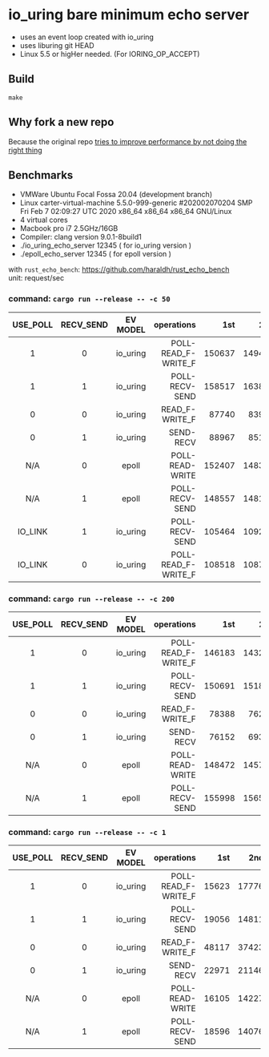 # io_uring bare minimum echo server

* uses an event loop created with io_uring
* uses liburing git HEAD
* Linux 5.5 or higHer needed. (For IORING_OP_ACCEPT)

## Build

`make`

## Why fork a new repo

Because the original repo [tries to improve performance by not doing the right thing](https://github.com/frevib/io_uring-echo-server/commit/99409e6dcddc1815e35b78a27bb630b20f0eecd7#diff-3bd7f4165bd0d48db65a29389c0eb6c3R202)

## Benchmarks

* VMWare Ubuntu Focal Fossa 20.04 (development branch)
* Linux carter-virtual-machine 5.5.0-999-generic #202002070204 SMP Fri Feb 7 02:09:27 UTC 2020 x86_64 x86_64 x86_64 GNU/Linux
* 4 virtual cores
* Macbook pro i7 2.5GHz/16GB
* Compiler: clang version 9.0.1-8build1
* ./io_uring_echo_server 12345 ( for io_uring version )
* ./epoll_echo_server 12345 ( for epoll version )

with `rust_echo_bench`: https://github.com/haraldh/rust_echo_bench  
unit: request/sec

### command: `cargo run --release -- -c 50`

USE_POLL | RECV_SEND | EV MODEL |           operations |     1st |     2nd |     3rd |     mid |    rate
:-:      | :-:       | :-:      |                   -: |      -: |      -: |      -: |      -: |      -:
1        | 0         | io_uring |  POLL-READ_F-WRITE_F |  150637 |  149408 |  153421 |  150637 | 101.40%
1        | 1         | io_uring |       POLL-RECV-SEND |  158517 |  163899 |  156310 |  158517 | 106.70%
0        | 0         | io_uring |       READ_F-WRITE_F |   87740 |   83988 |   91266 |   87740 |  59.06%
0        | 1         | io_uring |            SEND-RECV |   88967 |   85187 |   80674 |   85187 |  57.34%
N/A      | 0         | epoll    |      POLL-READ-WRITE |  152407 |  148379 |  150991 |  150991 | 101.64%
N/A      | 1         | epoll    |       POLL-RECV-SEND |  148557 |  148124 |  148606 |  148557 | 100.00%
IO_LINK  | 1         | io_uring |       POLL-RECV-SEND |  105464 |  109249 |  106085 |  106085 |  71.41%
IO_LINK  | 0         | io_uring |  POLL-READ_F-WRITE_F |  108518 |  108715 |  105832 |  108518 |  73.05%

### command: `cargo run --release -- -c 200`

USE_POLL | RECV_SEND | EV MODEL |           operations |     1st |     2nd |     3rd |     mid |    rate
:-:      | :-:       | :-:      |                   -: |      -: |      -: |      -: |      -: |      -:
1        | 0         | io_uring |  POLL-READ_F-WRITE_F |  146183 |  143251 |  146514 |  146183 |  98.75%
1        | 1         | io_uring |       POLL-RECV-SEND |  150691 |  151855 |  147474 |  150691 | 101.79%
0        | 0         | io_uring |       READ_F-WRITE_F |   78388 |   76215 |   77005 |   77005 |  52.02%
0        | 1         | io_uring |            SEND-RECV |   76152 |   69351 |   76097 |   76097 |  51.40%
N/A      | 0         | epoll    |      POLL-READ-WRITE |  148472 |  145701 |  147827 |  147827 |  99.86%
N/A      | 1         | epoll    |       POLL-RECV-SEND |  155998 |  156516 |  155453 |  156516 | 100.00%

### command: `cargo run --release -- -c 1`

USE_POLL | RECV_SEND | EV MODEL |           operations |     1st |     2nd |     3rd |     mid |    rate
:-:      | :-:       | :-:      |                   -: |      -: |      -: |      -: |      -: |      -:
1        | 0         | io_uring |  POLL-READ_F-WRITE_F |   15623 |   17776 |   18675 |   17776 | 118.93%
1        | 1         | io_uring |       POLL-RECV-SEND |   19056 |   14811 |   14145 |   14811 |  99.10%
0        | 0         | io_uring |       READ_F-WRITE_F |   48117 |   37423 |   46210 |   46210 | 309.18%
0        | 1         | io_uring |            SEND-RECV |   22971 |   21146 |   20152 |   21146 | 141.48%
N/A      | 0         | epoll    |      POLL-READ-WRITE |   16105 |   14227 |   15672 |   15672 | 104.86%
N/A      | 1         | epoll    |       POLL-RECV-SEND |   18596 |   14076 |   14946 |   14946 | 100.00%
